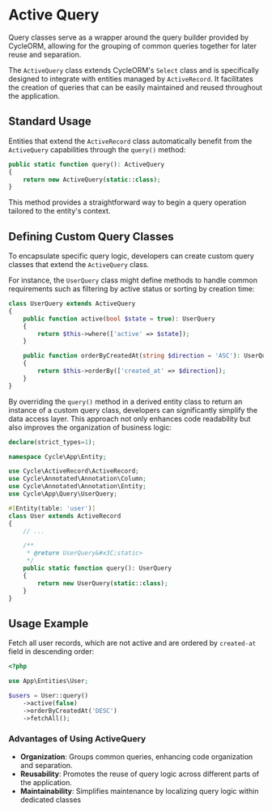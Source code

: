 # Active Query

Query classes serve as a wrapper around the query builder provided by CycleORM, allowing for the grouping of common queries together for later reuse and separation.&#x20;

The `ActiveQuery` class extends CycleORM's `Select` class and is specifically designed to integrate with entities managed by `ActiveRecord`. It facilitates the creation of queries that can be easily maintained and reused throughout the application.

## Standard Usage

Entities that extend the `ActiveRecord` class automatically benefit from the `ActiveQuery` capabilities through the `query()` method:

```php ActiveRecord.php
public static function query(): ActiveQuery
{
    return new ActiveQuery(static::class);
}
```

This method provides a straightforward way to begin a query operation tailored to the entity's context.

## Defining Custom Query Classes

To encapsulate specific query logic, developers can create custom query classes that extend the `ActiveQuery` class.

For instance, the `UserQuery` class might define methods to handle common requirements such as filtering by active status or sorting by creation time:

```php UserQuery.php
class UserQuery extends ActiveQuery
{
    public function active(bool $state = true): UserQuery
    {
        return $this->where(['active' => $state]);
    }

    public function orderByCreatedAt(string $direction = 'ASC'): UserQuery
    {
        return $this->orderBy(['created_at' => $direction]);
    }
}
```

By overriding the `query()` method in a derived entity class to return an instance of a custom query class, developers can significantly simplify the data access layer. This approach not only enhances code readability but also improves the organization of business logic:

```php User.php
declare(strict_types=1);

namespace Cycle\App\Entity;

use Cycle\ActiveRecord\ActiveRecord;
use Cycle\Annotated\Annotation\Column;
use Cycle\Annotated\Annotation\Entity;
use Cycle\App\Query\UserQuery;

#[Entity(table: 'user')]
class User extends ActiveRecord
{
    // ...

    /**
     * @return UserQuery&#x3C;static>
     */
    public static function query(): UserQuery
    {
        return new UserQuery(static::class);
    }
}
```

## Usage Example

Fetch all user records, which are not active and are ordered by `created-at` field in descending order:

```php
<?php

use App\Entities\User;

$users = User::query()
    ->active(false)
    ->orderByCreatedAt('DESC')
    ->fetchAll();
```

### Advantages of Using ActiveQuery

- **Organization**: Groups common queries, enhancing code organization and separation.
- **Reusability**: Promotes the reuse of query logic across different parts of the application.
- **Maintainability**: Simplifies maintenance by localizing query logic within dedicated classes




